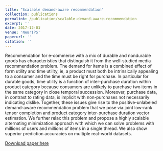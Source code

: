```yaml
---
title: "Scalable demand-aware recommendation"
collection: publications
permalink: /publication/scalable-demand-aware-recommendation
excerpt: ''
date: 2017-12-01
venue: 'NeurIPS'
paperurl: ''
citation: ''
---
```

Recommendation for e-commerce with a mix of durable and nondurable goods has characteristics that distinguish it from the well-studied media recommendation problem. The demand for items is a combined effect of form utility and time utility, ie, a product must both be intrinsically appealing to a consumer and the time must be right for purchase. In particular for durable goods, time utility is a function of inter-purchase duration within product category because consumers are unlikely to purchase two items in the same category in close temporal succession. Moreover, purchase data, in contrast to rating data, is implicit with non-purchases not necessarily indicating dislike. Together, these issues give rise to the positive-unlabeled demand-aware recommendation problem that we pose via joint low-rank tensor completion and product category inter-purchase duration vector estimation. We further relax this problem and propose a highly scalable alternating minimization approach with which we can solve problems with millions of users and millions of items in a single thread. We also show superior prediction accuracies on multiple real-world datasets.

[Download paper here](https://papers.nips.cc/paper/6835-scalable-demand-aware-recommendation.pdf)
